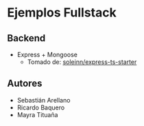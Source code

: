 # Ejemplos Fullstack

## Backend
- Express + Mongoose
  - Tomado de: [soleinn/express-ts-starter](https://github.com/soelinn/express-ts-starter)

## Autores
- Sebastián Arellano
- Ricardo Baquero
- Mayra Tituaña
 